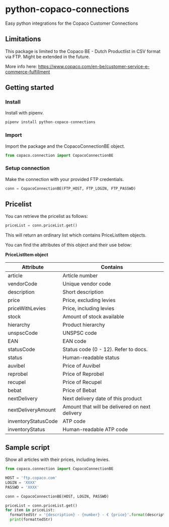 # python-copaco-connections
Easy python integrations for the Copaco Customer Connections

## Limitations

This package is limited to the Copaco BE - Dutch Productlist in CSV format via FTP. Might be extended in the future.

More info here: https://www.copaco.com/en-be/customer-service-e-commerce-fulfillment

## Getting started

### Install

Install with pipenv.

```python
pipenv install python-copaco-connections
```

### Import

Import the package and the CopacoConnectionBE object.

```python
from copaco.connection import CopacoConnectionBE
```

### Setup connection

Make the connection with your provided FTP credentials.

```python
conn = CopacoConnectionBE(FTP_HOST, FTP_LOGIN, FTP_PASSWD)
```


## Pricelist

You can retrieve the pricelist as follows:

```python
priceList = conn.priceList.get()
```

This will return an ordinary list which contains PriceListItem objects.

You can find the attributes of this object and their use below:

**PriceListItem object**

| Attribute  | Contains |
| ------------- | ------------- |
| article  | Article number  |
| vendorCode  | Unique vendor code  |
| description  | Short description  |
| price  | Price, excluding levies  |
| priceWithLevies  | Price, including levies |
| stock  | Amount of stock available  |
| hierarchy  | Product hierarchy  |
| unspscCode  | UNSPSC code  |
| EAN  | EAN code  |
| statusCode  | Status code (0 - 12). Refer to docs.  |
| status  | Human-readable status  |
| auvibel  | Price of Auvibel  |
| reprobel  | Price of Reprobel  |
| recupel  | Price of Recupel  |
| bebat  | Price of Bebat  |
| nextDelivery  | Next delivery date of this product |
| nextDeliveryAmount  | Amount that will be delivered on next delivery |
| inventoryStatusCode  | ATP code |
| inventoryStatus  | Human-readable ATP code |


## Sample script

Show all articles with their prices, including levies.

```python
from copaco.connection import CopacoConnectionBE

HOST = 'ftp.copaco.com'
LOGIN = 'XXXX'
PASSWD = 'XXXX'

conn = CopacoConnectionBE(HOST, LOGIN, PASSWD)

priceList = conn.priceList.get()
for item in priceList:
  formattedStr = '{description} - {number} - € {price}'.format(description=item.description, number=item.article, price=item.priceWithLevies)
  print(formattedStr)

```
